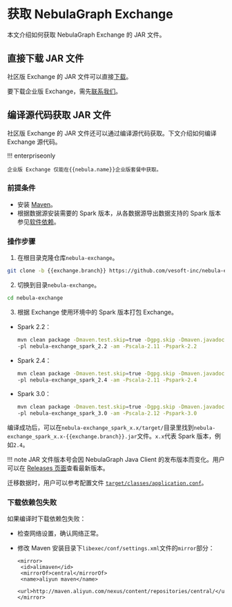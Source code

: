 # 获取 NebulaGraph Exchange

本文介绍如何获取 NebulaGraph Exchange 的 JAR 文件。

## 直接下载 JAR 文件

社区版 Exchange 的 JAR 文件可以直接[下载](https://github.com/vesoft-inc/nebula-exchange/releases)。

要下载企业版 Exchange，需先[联系我们](https://www.yueshu.com.cn/contact)。

## 编译源代码获取 JAR 文件

社区版 Exchange 的 JAR 文件还可以通过编译源代码获取。下文介绍如何编译 Exchange 源代码。

!!! enterpriseonly

    企业版 Exchange 仅能在{{nebula.name}}企业版套餐中获取。

### 前提条件

- 安装 [Maven](https://maven.apache.org/download.cgi)。
- 根据数据源安装需要的 Spark 版本，从各数据源导出数据支持的 Spark 版本参见[软件依赖](about-exchange/ex-ug-limitations.md)。

### 操作步骤

1. 在根目录克隆仓库`nebula-exchange`。

  ```bash
  git clone -b {{exchange.branch}} https://github.com/vesoft-inc/nebula-exchange.git
  ```

2. 切换到目录`nebula-exchange`。

  ```bash
  cd nebula-exchange
  ```

3. 根据 Exchange 使用环境中的 Spark 版本打包 Exchange。

  - Spark 2.2：

    ```bash
    mvn clean package -Dmaven.test.skip=true -Dgpg.skip -Dmaven.javadoc.skip=true \
    -pl nebula-exchange_spark_2.2 -am -Pscala-2.11 -Pspark-2.2
    ```

  - Spark 2.4：

    ```bash
    mvn clean package -Dmaven.test.skip=true -Dgpg.skip -Dmaven.javadoc.skip=true \
    -pl nebula-exchange_spark_2.4 -am -Pscala-2.11 -Pspark-2.4
    ```

  - Spark 3.0：

    ```bash
    mvn clean package -Dmaven.test.skip=true -Dgpg.skip -Dmaven.javadoc.skip=true \
    -pl nebula-exchange_spark_3.0 -am -Pscala-2.12 -Pspark-3.0
    ```

编译成功后，可以在`nebula-exchange_spark_x.x/target/`目录里找到`nebula-exchange_spark_x.x-{{exchange.branch}}.jar`文件。`x.x`代表 Spark 版本，例如`2.4`。

!!! note
    JAR 文件版本号会因 NebulaGraph Java Client 的发布版本而变化。用户可以在 [Releases 页面](https://github.com/vesoft-inc/nebula-java/releases)查看最新版本。

迁移数据时，用户可以参考配置文件 [`target/classes/application.conf`](https://github.com/vesoft-inc/nebula-exchange/blob/master/nebula-exchange_spark_2.4/src/main/resources/application.conf)。

### 下载依赖包失败

如果编译时下载依赖包失败：

- 检查网络设置，确认网络正常。

- 修改 Maven 安装目录下`libexec/conf/settings.xml`文件的`mirror`部分：

  ```text
  <mirror>
   <id>alimaven</id>
   <mirrorOf>central</mirrorOf>
   <name>aliyun maven</name>
   <url>http://maven.aliyun.com/nexus/content/repositories/central/</url>
  </mirror>
  ```
